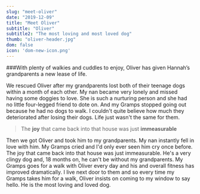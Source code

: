 ```yaml
---
slug: "meet-oliver"
date: "2019-12-09"
title: "Meet Oliver"
subtitle: "Oliver"
subtitle2: "The most loving and most loved dog"
thumb: "oliver-header.jpg"
dom: false
icon: 'dom-new-icon.png'
---
```


###With plenty of walkies and cuddles to enjoy, Oliver has given Hannah’s grandparents a new lease of life.

We rescued Oliver after my grandparents lost both of their teenage dogs within a month of each other. My nan became very lonely and missed having some doggies to love. She is such a nurturing person and she had no little four-legged friend to dote on. And my Gramps stopped going out because he had no dogs to walk. I couldn't quite believe how much they deteriorated after losing their dogs. Life just wasn't the same for them.

> The **joy** that came back into that house was just **immeasurable**

Then we got Oliver and took him to my grandparents. My nan instantly fell in love with him. My Gramps cried and I'd only ever seen him cry once before. The joy that came back into that house was just immeasurable. He's a very clingy dog and, 18 months on, he can't be without my grandparents. My Gramps goes for a walk with Oliver every day and his and overall fitness has improved dramatically. I live next door to them and so every time my Gramps takes him for a walk, Oliver insists on coming to my window to say hello. He is the most loving and loved dog.